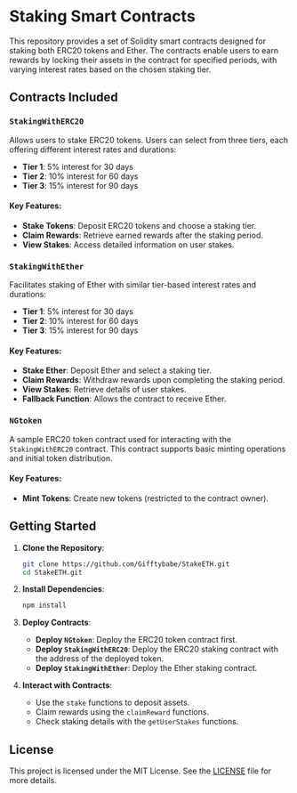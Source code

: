 # Staking Smart Contracts

This repository provides a set of Solidity smart contracts designed for staking both ERC20 tokens and Ether. The contracts enable users to earn rewards by locking their assets in the contract for specified periods, with varying interest rates based on the chosen staking tier.

## Contracts Included

### `StakingWithERC20`

Allows users to stake ERC20 tokens. Users can select from three tiers, each offering different interest rates and durations:

- **Tier 1**: 5% interest for 30 days
- **Tier 2**: 10% interest for 60 days
- **Tier 3**: 15% interest for 90 days

#### Key Features:
- **Stake Tokens**: Deposit ERC20 tokens and choose a staking tier.
- **Claim Rewards**: Retrieve earned rewards after the staking period.
- **View Stakes**: Access detailed information on user stakes.

### `StakingWithEther`

Facilitates staking of Ether with similar tier-based interest rates and durations:

- **Tier 1**: 5% interest for 30 days
- **Tier 2**: 10% interest for 60 days
- **Tier 3**: 15% interest for 90 days

#### Key Features:
- **Stake Ether**: Deposit Ether and select a staking tier.
- **Claim Rewards**: Withdraw rewards upon completing the staking period.
- **View Stakes**: Retrieve details of user stakes.
- **Fallback Function**: Allows the contract to receive Ether.

### `NGtoken`

A sample ERC20 token contract used for interacting with the `StakingWithERC20` contract. This contract supports basic minting operations and initial token distribution.

#### Key Features:
- **Mint Tokens**: Create new tokens (restricted to the contract owner).

## Getting Started

1. **Clone the Repository**:
   ```sh
   git clone https://github.com/Gifftybabe/StakeETH.git
   cd StakeETH.git
   ```

2. **Install Dependencies**:
   ```sh
   npm install
   ```

3. **Deploy Contracts**:
   - **Deploy `NGtoken`**: Deploy the ERC20 token contract first.
   - **Deploy `StakingWithERC20`**: Deploy the ERC20 staking contract with the address of the deployed token.
   - **Deploy `StakingWithEther`**: Deploy the Ether staking contract.

4. **Interact with Contracts**:
   - Use the `stake` functions to deposit assets.
   - Claim rewards using the `claimReward` functions.
   - Check staking details with the `getUserStakes` functions.

## License

This project is licensed under the MIT License. See the [LICENSE](LICENSE) file for more details.


